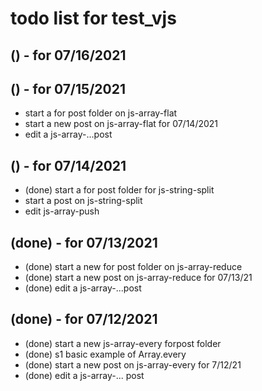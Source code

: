 # todo list for test_vjs

## () - for 07/16/2021


## () - for 07/15/2021
* start a for post folder on js-array-flat
* start a new post on js-array-flat for 07/14/2021
* edit a js-array-...post

## () - for 07/14/2021
* (done) start a for post folder for js-string-split
* start a post on js-string-split
* edit js-array-push

## (done) - for 07/13/2021
* (done) start a new for post folder on js-array-reduce
* (done) start a new post on js-array-reduce for 07/13/21
* (done) edit a js-array-...post

## (done) - for 07/12/2021
* (done) start a new js-array-every forpost folder
* (done) s1 basic example of Array.every
* (done) start a new post on js-array-every for 7/12/21
* (done) edit a js-array-... post
